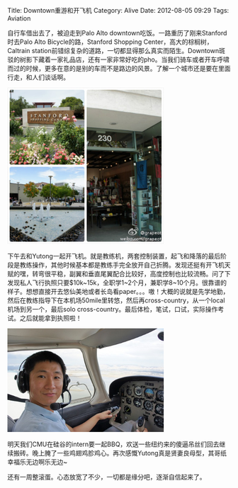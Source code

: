 Title: Downtown重游和开飞机
Category: Alive
Date: 2012-08-05 09:29
Tags: Aviation

自行车借出去了，被迫走到Palo Alto downtown吃饭。一路重历了刚来Stanford时去Palo Alto Bicycle的路，Stanford Shopping Center，高大的棕榈树，Caltrain station前错综复杂的道路，一切都显得那么真实而陌生。Downtown斑驳的树影下藏着一家礼品店，还有一家非常好吃的pho。当我们骑车或者开车呼啸而过的时候，更多在意的是别的车而不是路边的风景。了解一个城市还是要在里面行走，和人们谈话啊。

<img src="images/palo-alto-downtown.jpg" style="max-width: 70%" />

下午去和Yutong一起开飞机。就是教练机，两套控制装置，起飞和降落的最后阶段是教练操作，其他时候基本都是教练手完全放开自己折腾。发现还挺有开飞机天赋的嘿，转弯很平稳，副翼和垂直尾翼配合比较好，高度控制也比较流畅。问了下发现私人飞行执照只要$10k~15k，全职学1~2个月，兼职学8~10个月。很靠谱的样子。想想直接开去悠仙美地或者长岛看paper。。。嗷！大概的说就是先学地勤，然后在教练指导下在本机场50mile里转悠，然后再cross-country，从一个local机场到另一个，最后solo cross-country。最后体检，笔试，口试，实际操作考试。之后就能拿到执照啦！
 
<img src="images/palo-alto-flying.jpeg" style="max-width: 70%" />

 明天我们CMU在硅谷的intern要一起BBQ，欢送一些纽约来的傻逼吊丝们回去继续搬砖。晚上腌了一些鸡翅鸡胗鸡心。再次感慨Yutong真是贤妻良母型，其哥纸幸福乐无边啊乐无边~

 还有一周整滚蛋。心态放宽了不少，一切都是缘分吧，逐渐自信起来了。

